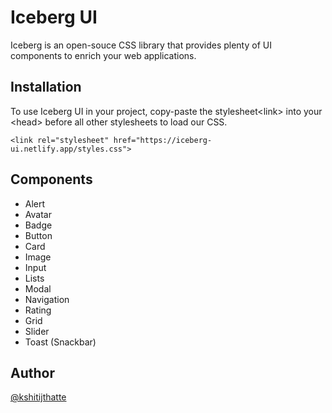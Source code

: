 # Iceberg UI

Iceberg is an open-souce CSS library that provides plenty of UI components to enrich your web applications.

## Installation

To use Iceberg UI in your project, copy-paste the stylesheet&lt;link&gt; into your &lt;head&gt; before all other stylesheets to load our CSS.

`<link rel="stylesheet" href="https://iceberg-ui.netlify.app/styles.css"> `

## Components

- Alert
- Avatar
- Badge
- Button
- Card
- Image
- Input
- Lists
- Modal
- Navigation
- Rating
- Grid
- Slider
- Toast (Snackbar)

## Author

[@kshitijthatte](https://kshitijthatte.netlify.app/)
